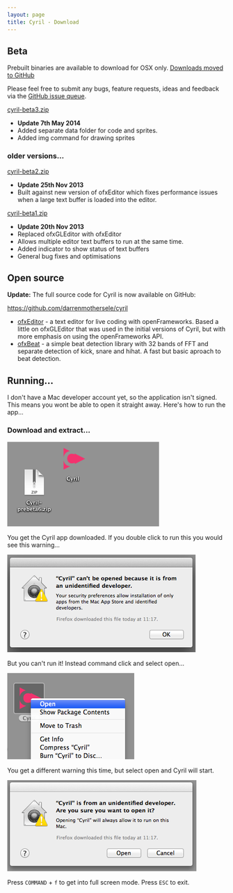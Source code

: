 ```yaml
---
layout: page
title: Cyril - Download
---
```


## Beta

<p class="lead">
  Prebuilt binaries are available to download for OSX only.
  <a href="https://github.com/darrenmothersele/cyril/releases">
    Downloads moved to GitHub
  </a>
</p>

<p>Please feel free to submit any bugs, feature requests, ideas and feedback
via the <a href="https://github.com/darrenmothersele/cyril/issues">GitHub
issue queue</a>.</p>

<p class="lead">
  <a href="https://github.com/darrenmothersele/cyril/releases">cyril-beta3.zip</a>
</p>

<ul>
  <li><strong>Update 7th May 2014</strong></li>
  <li>Added separate data folder for code and sprites.</li>
  <li>Added img command for drawing sprites</li>
</ul>

<h3>older versions...</h3>

<p class="lead">
  <a href="https://github.com/darrenmothersele/cyril/releases">cyril-beta2.zip</a>
</p>

<ul>
  <li><strong>Update 25th Nov 2013</strong></li>
  <li>Built against new version of ofxEditor which fixes performance issues
    when a large text buffer is loaded into the editor.</li>
</ul>

<p class="lead">
  <a href="https://github.com/darrenmothersele/cyril/releases">cyril-beta1.zip</a>
</p>

<ul>
  <li><strong>Update 20th Nov 2013</strong></li>
  <li>Replaced ofxGLEditor with ofxEditor</li>
  <li>Allows multiple editor text buffers to run at the same time.</li>
  <li>Added indicator to show status of text buffers</li>
  <li>General bug fixes and optimisations</li>
</ul>



<h2>Open source</h2>

<p><strong>Update:</strong> The full source code for Cyril is now available on
  GitHub:
</p>

<p class="lead"><a href="https://github.com/darrenmothersele/cyril">https://github.com/darrenmothersele/cyril</a>
</p>

<ul><li>
  <a href="https://github.com/darrenmothersele/ofxEditor">ofxEditor</a> - a text
  editor for live coding with openFrameworks. Based a little on ofxGLEditor that
  was used in the initial versions of Cyril, but with more emphasis on using the
  openFrameworks API.
</li>
<li><a href="https://github.com/darrenmothersele/ofxBeat">ofxBeat</a> - a
simple beat detection library with 32 bands of FFT and separate detection
of kick, snare and hihat. A fast but basic aproach to beat detection.</li>
</ul>


## Running...

I don't have a Mac developer account yet, so the application isn't
signed. This means you wont be able to open it straight away. Here's
how to run the app...

### Download and extract...

<img src="img/extract.png" alt="">

You get the Cyril app downloaded. If you double click to run this
you would see this warning...

<img src="img/warning.png" alt="">

But you can't run it! Instead command click and select open...

<img src="img/open_menu.png" alt="">

You get a different warning this time, but select open and Cyril will start.

<img src="img/warning2.png" alt="">

Press `COMMAND` + `f` to get into full screen mode. Press `ESC` to exit.
